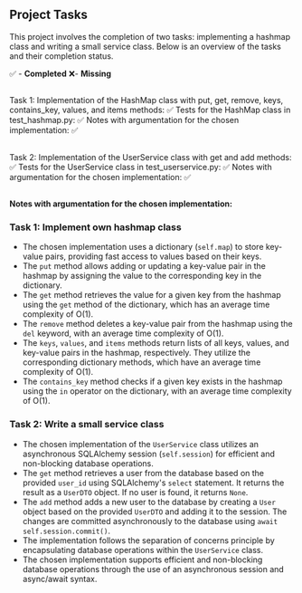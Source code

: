 ## Project Tasks

This project involves the completion of two tasks: implementing a hashmap class and writing a small service class. Below is an overview of the tasks and their completion status.

✅ - **Completed**
❌- **Missing**
##
Task 1:
Implementation of the HashMap class with put, get, remove, keys, contains_key, values, and items methods: ✅ 
Tests for the HashMap class in test_hashmap.py: ✅ 
Notes with argumentation for the chosen implementation: ✅ 
##

Task 2:
Implementation of the UserService class with get and add methods: ✅ 
Tests for the UserService class in test_userservice.py: ✅ 
Notes with argumentation for the chosen implementation: ✅ 
##

#### Notes with argumentation for the chosen implementation:
### Task 1: Implement own hashmap class



- The chosen implementation uses a dictionary (`self.map`) to store key-value pairs, providing fast access to values based on their keys.
- The `put` method allows adding or updating a key-value pair in the hashmap by assigning the value to the corresponding key in the dictionary.
- The `get` method retrieves the value for a given key from the hashmap using the `get` method of the dictionary, which has an average time complexity of O(1).
- The `remove` method deletes a key-value pair from the hashmap using the `del` keyword, with an average time complexity of O(1).
- The `keys`, `values`, and `items` methods return lists of all keys, values, and key-value pairs in the hashmap, respectively. They utilize the corresponding dictionary methods, which have an average time complexity of O(1).
- The `contains_key` method checks if a given key exists in the hashmap using the `in` operator on the dictionary, with an average time complexity of O(1).

### Task 2: Write a small service class


- The chosen implementation of the `UserService` class utilizes an asynchronous SQLAlchemy session (`self.session`) for efficient and non-blocking database operations.
- The `get` method retrieves a user from the database based on the provided `user_id` using SQLAlchemy's `select` statement. It returns the result as a `UserDTO` object. If no user is found, it returns `None`.
- The `add` method adds a new user to the database by creating a `User` object based on the provided `UserDTO` and adding it to the session. The changes are committed asynchronously to the database using `await self.session.commit()`.
- The implementation follows the separation of concerns principle by encapsulating database operations within the `UserService` class.
- The chosen implementation supports efficient and non-blocking database operations through the use of an asynchronous session and async/await syntax.



